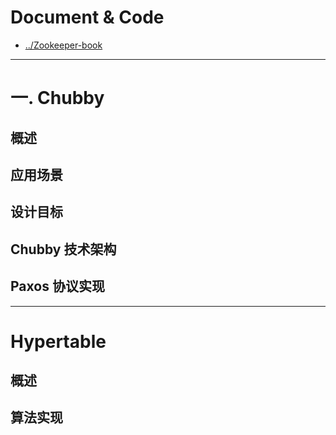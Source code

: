 # Document & Code

* [../Zookeeper-book](https://github.com/zozospider/note/blob/master/distributed/ZooKeeper/ZooKeeper-book.md)

---

# 一. Chubby

## 概述

## 应用场景

## 设计目标

## Chubby 技术架构

## Paxos 协议实现

---

# Hypertable

## 概述

## 算法实现

